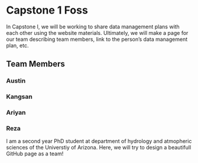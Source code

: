 # Capstone 1 Foss
In Capstone I, we will be working to share data management plans with each other using the website materials. Ultimately, we will make a page for our team describing team members, link to the person’s data management plan, etc.

## Team Members


### Austin


### Kangsan


### Ariyan


### Reza
I am a second year PhD student at department of hydrology and atmopheric sciences of the Universtiy of Arizona. Here, we will try to design a beautifull GitHub page as a team!
